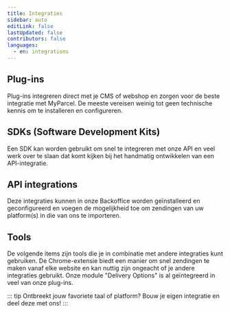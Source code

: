 ```yaml
---
title: Integraties
sidebar: auto
editLink: false
lastUpdated: false
contributors: false
languages:
  - en: integrations
---
```


## Plug-ins

Plug-ins integreren direct met je CMS of webshop en zorgen voor de beste
integratie met MyParcel. De meeste vereisen weinig tot geen technische kennis om
te installeren en configureren.

<Integrations type="plugin" />

## SDKs (Software Development Kits)

Een SDK kan worden gebruikt om snel te integreren met onze API en veel werk over
te slaan dat komt kijken bij het handmatig ontwikkelen van een API-integratie.

<Integrations type="sdk" />

## API integrations

Deze integraties kunnen in onze Backoffice worden geïnstalleerd en
geconfigureerd en voegen de mogelijkheid toe om zendingen van uw platform(s) in
die van ons te importeren.

<Integrations type="api" />

## Tools

De volgende items zijn tools die je in combinatie met andere integraties kunt
gebruiken. De Chrome-extensie biedt een manier om snel zendingen te maken vanaf
elke website en kan nuttig zijn ongeacht of je andere integraties gebruikt. Onze
module "Delivery Options" is al geïntegreerd in veel van onze plug-ins.

<Integrations type="utility" />

::: tip Ontbreekt jouw favoriete taal of platform?
Bouw je eigen integratie en deel deze met ons!
:::
